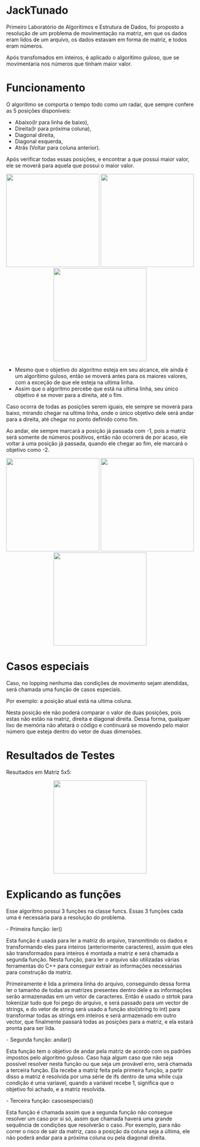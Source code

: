 # JackTunado
Primeiro Laboratório de Algorítimos e Estrutura de Dados, foi proposto a resolução de um problema de movimentação na matriz,
em que os dados eram lidos de um arquivo, os dados estavam em forma de matriz, e todos eram números.
<p>Após transfomados em inteiros, 
é aplicado o algorítimo guloso, que se movimentaria nos números que tinham maior valor.
</p>

# Funcionamento
O algoritimo se comporta o tempo todo como um radar, que sempre confere as 5 posições disponíveis: 
- Abaixo(Ir para linha de baixo), 
- Direita(Ir para próxima coluna), 
- Diagonal direita,
- Diagonal esquerda,
- Atrás (Voltar para coluna anterior).

<p>Após verificar todas essas posições, e encontrar a que possui maior valor, ele se moverá para aquela que possui o maior valor.</p>
<div align="center">
<img src="https://user-images.githubusercontent.com/115949326/226216151-5f38b0f5-67bc-4159-87e7-4f9a958ea383.png" width="250px"/>
<img src="https://user-images.githubusercontent.com/115949326/226216324-b24457f6-ec53-4570-a2f4-f349ac194369.png" width="250px"/>
<img src="https://user-images.githubusercontent.com/115949326/226216428-1d8d3281-9c8d-4b17-bfa1-1332ce7c839c.png" width="250px"/>
</div>

- Mesmo que o objetivo do algoritmo esteja em seu alcance, ele ainda é um algorítimo guloso, então se moverá antes para os maiores valores, com a exceção de que ele esteja na ultima linha.
- Assim que o algorítmo percebe que está na ultima linha, seu único objetivo é se mover para a direita, até o fim.
<p>Caso ocorra de todas as posições serem iguais, ele sempre se moverá para baixo, mirando chegar na ultima linha, onde o único objetivo dele será andar para a direita,
até chegar no ponto definido como fim.</p> <p>Ao andar, ele sempre marcará a posição já passada com -1, pois a matriz será somente de números positivos, então 
não ocorrerá de por acaso, ele voltar à uma posição já passada, quando ele chegar ao fim, ele marcará o objetivo como -2.</p>
<div align="center">
<img src="https://user-images.githubusercontent.com/115949326/226203114-3da8cc28-bf17-4018-ad21-b1b017fb29d4.png" width="250px"/>
<img src="https://user-images.githubusercontent.com/115949326/226134020-0ffe6217-7e74-4272-b8d6-4d5098db4dee.png" width="250px"/>
<img src="https://user-images.githubusercontent.com/115949326/226203258-29556db6-6cdc-49a7-836a-bb41466327a6.png" width="250px"/>
</div>

# Casos especiais
Caso, no lopping nenhuma das condições de movimento sejam atendidas, será chamada uma função de casos especiais.

<p>Por exemplo: a posição atual está na ultima coluna.</p>

Nesta posição ele não poderá comparar o valor de duas posições, pois estas não estão na matriz,
direita e diagonal direita. Dessa forma, qualquer lixo de memória não afetará o código e continuará se movendo pelo maior número que esteja dentro do vetor
de duas dimensões.

# Resultados de Testes

<p>Resultados em Matriz 5x5:</p>
<div align="center">
<img src="https://user-images.githubusercontent.com/115949326/226613556-c024a58c-c471-41e7-8c90-f02084a1d83a.png" width="250px"/>
</div>

# Explicando as funções

<p>Esse algorítmo possui 3 funções na classe funcs. Essas 3 funções cada uma é necessária para a resolução do problema.</p>
- Primeira função: ler()
<p>Esta função é usada para ler a matriz do arquivo, transmitindo os dados e transformando eles para inteiros (anteriormente caracteres), assim que eles são transformados para inteiros é montada a matriz e será chamada a segunda função. Nesta função, para ler o arquivo são utilizadas várias ferramentas do C++ para conseguir extrair as informações necessárias para construção da matriz.</p>
<p>Primeiramente é lida a primeira linha do arquivo, conseguindo dessa forma ler o tamanho de todas as matrizes presentes dentro dele e as informações serão armazenadas em um vetor de caracteres. Então é usado o strtok para tokenizar tudo que foi pego do arquivo, e será passado para um vector de strings, e do vetor de string será usado a função stoi(string to int) para transformar todas as strings em inteiros e será armazenado em outro vector, que finalmente passará todas as posições para a matriz, e ela estará pronta para ser lida.</p>
- Segunda função: andar()
<p>Esta função tem o objetivo de andar pela matriz de acordo com os padrões impostos pelo algoritmo guloso. Caso haja algum caso que não seja possível resolver nesta função ou que seja um provável erro, será chamada a terceira função. Ela recebe a matriz feita pela primeira função, a partir disso a matriz é resolvida por uma série de ifs dentro de uma while cuja condição é uma variavel, quando a variável recebe 1, significa que o objetivo foi achado, e a matriz resolvida.</p>
- Terceira função: casosespeciais()
<p>Esta função é chamada assim que a segunda função não consegue resolver um caso por si só, assim que chamada haverá uma grande sequência de condições que resolverão o caso. Por exemplo, para não correr o risco de sair da matriz, caso a posição da coluna seja a última, ele não poderá andar para a próxima coluna ou pela diagonal direita.</p>
